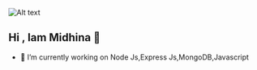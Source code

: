 
![Alt text]( https://www.canva.com/design/DAGVsa2u4g4/kxawwL58x6G-LeIFMeKROw/edit?utm_content=DAGVsa2u4g4&utm_campaign=designshare&utm_medium=link2&utm_source=sharebutton)
## Hi , Iam Midhina  👋
 
- 🔭 I’m currently working on Node Js,Express Js,MongoDB,Javascript

<!--
**midhinababu/midhinababu** is a ✨ _special_ ✨ repository because its `README.md` (this file) appears on your GitHub profile.

Here are some ideas to get you started:

- 🔭 I’m currently working on Node Js,Express Js,MongoDB,Javascript
- 🌱 I’m currently learning ...
- 👯 I’m looking to collaborate on ...
- 🤔 I’m looking for help with ...
- 💬 Ask me about ...
- 📫 How to reach me: ...
- 😄 Pronouns: ...
- ⚡ Fun fact: ...
-->

